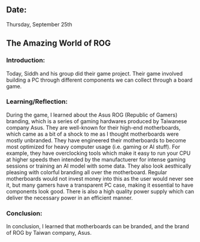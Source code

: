 ## Date:
Thursday, September 25th

## The Amazing World of ROG

### Introduction:
Today, Siddh and his group did their game project. Their game involved building a PC through different components we can collect through a board game. 

### Learning/Reflection:
During the game, I learned about the Asus ROG (Republic of Gamers) branding, which is a series of gaming hardwares produced by Taiwanese company Asus. They are well-known for their high-end motherboards, which came as a bit of a shock to me as I thought motherboards were mostly unbranded. They have engineered their motherboards to become most optimized for heavy computer usage (i.e. gaming or AI stuff). For example, they have overclocking tools which make it easy to run your CPU at higher speeds then intended by the manufactuerer for intense gaming sessions or training an AI model with some data. They also look aesthically pleasing with colorful branding all over the motherboard. Regular motherboards would not invest money into this as the user would never see it, but many gamers have a transparent PC case, making it essential to have components look good. There is also a high quality power supply which can deliver the necessary power in an efficient manner.

### Conclusion:
In conclusion, I learned that motherboards can be branded, and the brand of ROG by Taiwan company, Asus. 
